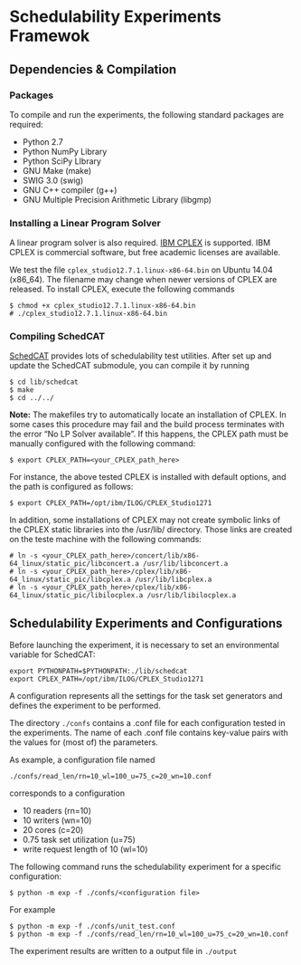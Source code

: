 
# Schedulability Experiments Framewok
## Dependencies & Compilation
### Packages
To compile and run the experiments, the following standard packages are required:

* Python 2.7
* Python NumPy Library
* Python SciPy LIbrary
* GNU Make (make)
* SWIG 3.0 (swig)
* GNU C++ compiler (g++)
* GNU Multiple Precision Arithmetic Library (libgmp)
### Installing a Linear Program Solver
A linear program solver is also required. [IBM CPLEX](http://www-01.ibm.com/software/commerce/optimization/cplex-optimizer/)  is supported. 
IBM CPLEX is commercial software, but free academic licenses are available.

We test the file ```cplex_studio12.7.1.linux-x86-64.bin``` on Ubuntu 14.04 (x86_64). The filename may change when newer versions of CPLEX are released.
To install CPLEX, execute the following commands
```
$ chmod +x cplex_studio12.7.1.linux-x86-64.bin
# ./cplex_studio12.7.1.linux-x86-64.bin
```
### Compiling SchedCAT
[SchedCAT](https://github.com/gwsystems/schedcat) provides lots of schedulability test utilities. After set up and update the SchedCAT submodule, you can compile it by running
```
$ cd lib/schedcat
$ make
$ cd ../../
```
**Note:** The makefiles try to automatically locate an installation of CPLEX. In some cases this procedure may fail and the build process terminates with the error “No LP Solver available”. If this happens, the CPLEX path must be manually configured with the following command:
```
$ export CPLEX_PATH=<your_CPLEX_path_here>
```
For instance, the above tested CPLEX is installed with default options, and the path is configured as follows:
```
$ export CPLEX_PATH=/opt/ibm/ILOG/CPLEX_Studio1271
```
In addition, some installations of CPLEX may not create symbolic links of the CPLEX static libraries into the /usr/lib/ directory. Those links are created on the teste machine with the following commands:
```
# ln -s <your_CPLEX_path_here>/concert/lib/x86-64_linux/static_pic/libconcert.a /usr/lib/libconcert.a
# ln -s <your_CPLEX_path_here>/cplex/lib/x86-64_linux/static_pic/libcplex.a /usr/lib/libcplex.a 
# ln -s <your_CPLEX_path_here>/cplex/lib/x86-64_linux/static_pic/libilocplex.a /usr/lib/libilocplex.a 
```
## Schedulability Experiments and Configurations
Before launching the experiment, it is necessary to set an environmental variable for SchedCAT:
```
export PYTHONPATH=$PYTHONPATH:./lib/schedcat
export CPLEX_PATH=/opt/ibm/ILOG/CPLEX_Studio1271
```
A configuration represents all the settings for the task set generators and defines the experiment to be performed.

The directory ```./confs``` contains a .conf file for each configuration tested in the experiments. The name of each .conf file contains key-value pairs with the values for (most of) the parameters.

As example, a configuration file named
```
./confs/read_len/rn=10_wl=100_u=75_c=20_wn=10.conf
```
corresponds to a configuration
* 10 readers (rn=10)
* 10 writers (wn=10)
* 20 cores (c=20)
* 0.75 task set utilization (u=75)
* write request length of 10 (wl=10)

The following command runs the schedulability experiment for a specific configuration:
```
$ python -m exp -f ./confs/<configuration file>
```
For example
```
$ python -m exp -f ./confs/unit_test.conf
$ python -m exp -f ./confs/read_len/rn=10_wl=100_u=75_c=20_wn=10.conf
```
The experiment results are written to a output file in ```./output```
